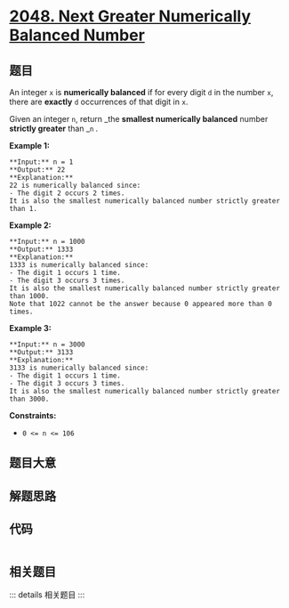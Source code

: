# [2048. Next Greater Numerically Balanced Number](https://leetcode.com/problems/next-greater-numerically-balanced-number)

## 题目

An integer `x` is **numerically balanced** if for every digit `d` in the
number `x`, there are **exactly** `d` occurrences of that digit in `x`.

Given an integer `n`, return _the **smallest numerically balanced** number
**strictly greater** than _`n` _._



**Example 1:**

    
    
    **Input:** n = 1
    **Output:** 22
    **Explanation:** 
    22 is numerically balanced since:
    - The digit 2 occurs 2 times. 
    It is also the smallest numerically balanced number strictly greater than 1.
    

**Example 2:**

    
    
    **Input:** n = 1000
    **Output:** 1333
    **Explanation:** 
    1333 is numerically balanced since:
    - The digit 1 occurs 1 time.
    - The digit 3 occurs 3 times. 
    It is also the smallest numerically balanced number strictly greater than 1000.
    Note that 1022 cannot be the answer because 0 appeared more than 0 times.
    

**Example 3:**

    
    
    **Input:** n = 3000
    **Output:** 3133
    **Explanation:** 
    3133 is numerically balanced since:
    - The digit 1 occurs 1 time.
    - The digit 3 occurs 3 times.
    It is also the smallest numerically balanced number strictly greater than 3000.
    



**Constraints:**

  * `0 <= n <= 106`


## 题目大意

## 解题思路

## 代码

```javascript

```

## 相关题目

::: details 相关题目
:::
